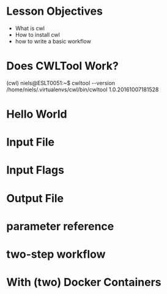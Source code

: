# Lesson Objectives

- What is cwl
- How to install cwl
- how to write a basic workflow


# Does CWLTool Work?

(cwl) niels@ESLT0051:~$ cwltool --version
/home/niels/.virtualenvs/cwl/bin/cwltool 1.0.20161007181528

# Hello World

# Input File

# Input Flags

# Output File

# parameter reference

# two-step workflow

# With (two) Docker Containers

